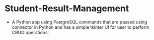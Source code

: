 # Student-Result-Management

- A Python app using PostgreSQL commands that are passed using connector in Python and has a simple tkinter UI for user to perform CRUD operations.
 
